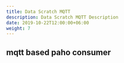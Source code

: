 ```yaml
---
title: Data Scratch MQTT
description: Data Scratch MQTT Description
date: 2019-10-22T12:00:00+06:00
weight: 7
---
```


## mqtt based paho consumer

<!--more-->
